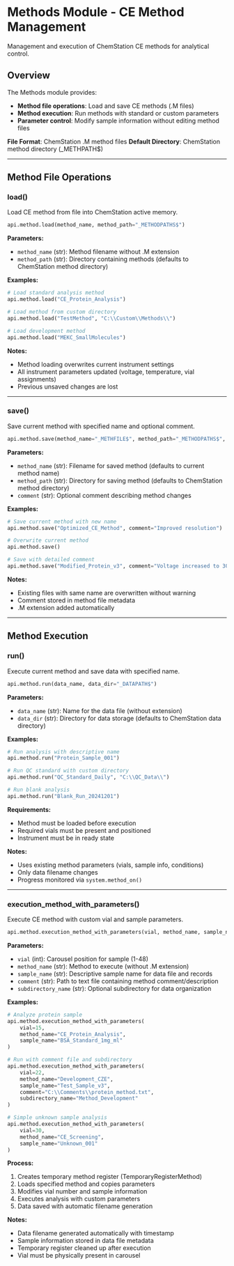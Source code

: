 # Methods Module - CE Method Management

Management and execution of ChemStation CE methods for analytical control.

## Overview

The Methods module provides:

- **Method file operations**: Load and save CE methods (.M files)
- **Method execution**: Run methods with standard or custom parameters
- **Parameter control**: Modify sample information without editing method files

**File Format**: ChemStation .M method files
**Default Directory**: ChemStation method directory (_METHPATH$)

---

## Method File Operations

### load()

Load CE method from file into ChemStation active memory.

```python
api.method.load(method_name, method_path="_METHODPATHS$")
```

**Parameters:**

- `method_name` (str): Method filename without .M extension
- `method_path` (str): Directory containing methods (defaults to ChemStation method directory)

**Examples:**
```python
# Load standard analysis method
api.method.load("CE_Protein_Analysis")

# Load method from custom directory
api.method.load("TestMethod", "C:\\Custom\\Methods\\")

# Load development method
api.method.load("MEKC_SmallMolecules")
```

**Notes:**

- Method loading overwrites current instrument settings
- All instrument parameters updated (voltage, temperature, vial assignments)
- Previous unsaved changes are lost

---

### save()

Save current method with specified name and optional comment.

```python
api.method.save(method_name="_METHFILE$", method_path="_METHODPATHS$", comment="\" \"")
```

**Parameters:**

- `method_name` (str): Filename for saved method (defaults to current method name)
- `method_path` (str): Directory for saving method (defaults to ChemStation method directory)  
- `comment` (str): Optional comment describing method changes

**Examples:**
```python
# Save current method with new name
api.method.save("Optimized_CE_Method", comment="Improved resolution")

# Overwrite current method
api.method.save()

# Save with detailed comment
api.method.save("Modified_Protein_v3", comment="Voltage increased to 30kV, temp reduced to 23C")
```

**Notes:**

- Existing files with same name are overwritten without warning
- Comment stored in method file metadata
- .M extension added automatically

---

## Method Execution

### run()

Execute current method and save data with specified name.

```python
api.method.run(data_name, data_dir="_DATAPATH$")
```

**Parameters:**

- `data_name` (str): Name for the data file (without extension)
- `data_dir` (str): Directory for data storage (defaults to ChemStation data directory)

**Examples:**
```python
# Run analysis with descriptive name
api.method.run("Protein_Sample_001")

# Run QC standard with custom directory
api.method.run("QC_Standard_Daily", "C:\\QC_Data\\")

# Run blank analysis
api.method.run("Blank_Run_20241201")
```

**Requirements:**

- Method must be loaded before execution
- Required vials must be present and positioned
- Instrument must be in ready state

**Notes:**

- Uses existing method parameters (vials, sample info, conditions)
- Only data filename changes
- Progress monitored via `system.method_on()`

---

### execution_method_with_parameters()

Execute CE method with custom vial and sample parameters.

```python
api.method.execution_method_with_parameters(vial, method_name, sample_name="", comment="", subdirectory_name="")
```

**Parameters:**

- `vial` (int): Carousel position for sample (1-48)
- `method_name` (str): Method to execute (without .M extension)
- `sample_name` (str): Descriptive sample name for data file and records
- `comment` (str): Path to text file containing method comment/description
- `subdirectory_name` (str): Optional subdirectory for data organization

**Examples:**
```python
# Analyze protein sample
api.method.execution_method_with_parameters(
    vial=15,
    method_name="CE_Protein_Analysis", 
    sample_name="BSA_Standard_1mg_ml"
)

# Run with comment file and subdirectory
api.method.execution_method_with_parameters(
    vial=22,
    method_name="Development_CZE",
    sample_name="Test_Sample_v3",
    comment="C:\\Comments\\protein_method.txt",
    subdirectory_name="Method_Development"
)

# Simple unknown sample analysis
api.method.execution_method_with_parameters(
    vial=30,
    method_name="CE_Screening",
    sample_name="Unknown_001"
)
```

**Process:**

1. Creates temporary method register (TemporaryRegisterMethod)
2. Loads specified method and copies parameters
3. Modifies vial number and sample information
4. Executes analysis with custom parameters
5. Data saved with automatic filename generation

**Notes:**

- Data filename generated automatically with timestamp
- Sample information stored in data file metadata
- Temporary register cleaned up after execution
- Vial must be physically present in carousel